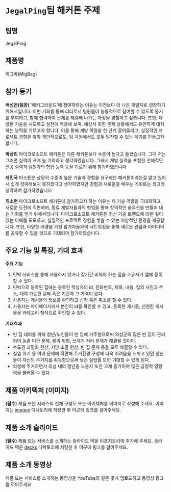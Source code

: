 # `JegalPing`팀 해커톤 주제

## 팀명

JegalPing

## 제품명

미그박(MigBag)

## 참가 동기

**배성은(팀장)**
'해커그라운드'에 참여하려는 이유는 이전보다 더 나은 개발자로 성장하기 위해서입니다. 이번 기회를 통해 리더로서 팀원들이 능동적으로 참여할 수 있도록 동기를 부여하고, 함께 협력하여 문제를 해결해 나가는 과정을 경험하고 싶습니다. 또한, 다양한 기술을 시도하고 실전에 적용해 보며, 예상치 못한 문제 상황에서도 유연하게 대처하는 능력을 기르고자 합니다. 이를 통해 개발 역량을 한 단계 끌어올리고, 실질적인 프로젝트 경험을 쌓아 개인적으로도, 팀 차원에서도 모두 발전할 수 있는 계기를 만들고자 합니다.

**박상민**
마이크로소프트 해커톤은 다른 해커톤보다 수준이 높다고 들었습니다. 그때 저는 그러면 실력이 크게 늘 기회라고 생각하였습니다. 그래서 개발 실력을 포함한 전체적인 전공 실력과 팀원과의 협업 능력 등을 기르기 위해 참가하였습니다

**제민국**
마소톤은 상당히 수준이 높운 기술과 경험을 요구하는 해커톤이라는걸 알고 있어서 쉽게 참여해보지 못하겠다고 생각하였지만 경험과 새로운걸 배우는 기회로는 최고라 생각하여 참가하였습니다

**최소현**
마이크로소프트 해커톤에 참가하고자 하는 이유는 제 기술 역량을 극대화하고, 새로운 도전에 직면하며, 동료 개발자들과의 협업을 통해 창의적인 솔루션을 만들어 내는 기회를 얻기 위해서입니다. 마이크로소프트 해커톤은 최신 기술 트렌드에 대한 깊이 있는 이해를 도모하고, 실질적인 프로젝트 경험을 쌓을 수 있는 이상적인 환경을 제공합니다. 또한, 다양한 배경을 가진 참가자들과의 네트워킹을 통해 새로운 관점과 아이디어를 공유할 수 있을 것으로 기대되어 참가하였습니다.

## 주요 기능 및 특징, 기대 효과
 
**주요 기능**
1. 민박 서비스를 통해 사용하지 않거나 장기간 비워야 하는 집을 소유자가 앱에 등록할 수 있다.
3. 민박으로 등록된 집에는 등록한 작성자의 id, 전화번호, 제목, 내용, 집의 사진과 주소, 대여 가능한 날짜 혹은 기간과 그 가격이 있다.
4. 사용자는 게시물의 정보를 확인하고 신청 혹은 취소를 할 수 있다.
5. 사용자는 마이페이지에서 본인의 id를 확인할 수 있고, 등록한 게시물, 신청한 게시물을 카테고리 형식으로 확인할 수 있다.

**기대효과**

- 빈 집 대여를 위해 청년/노인들이 빈 집에 거주함으로써 의성군의 많은 빈 집이 관리되어 농촌 미관 문제, 붕괴 위험, 쓰레기 처리 문제가 해결될 것이다.
- 수도권 과밀화 현상, 지방 소멸 현상, 빈 집 문제 등을 모두 해결할 수 있다.
- 실업 위기 등 여러 문제에 직면해 주거환경 구성에 더욱 어려움을 느끼고 있던 청년들이 자신의 주거지를 획득함으로써 낮은 실업률 또한 기대할 수 있게 된다.
- 의성에 주거하면서 의성 내의 청년층 노동자 또한 크게 증가하며 많은 긍정적 영향력을 불러올 수 있다.


## 제품 아키텍처 (이미지)

**(필수)** 제품 또는 서비스의 전체 구성도 또는 아키텍처를 이미지로 작성해 주세요. 이미지는 [images](./images) 디렉토리에 저장한 후 이곳에 링크를 걸어주세요.

## 제품 소개 슬라이드

**(필수)** 제품 또는 서비스를 소개하는 슬라이드 덱을 리포지토리에 추가해 주세요. 슬라이드 덱은 [decks](./decks) 디렉토리에 저장한 후 이곳에 링크를 걸어주세요.

## 제품 소개 동영상

제품 또는 서비스를 소개하는 동영상을 YouTube와 같은 곳에 업로드하고 동영상 링크를 적어주세요.

